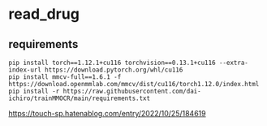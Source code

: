 # read_drug

## requirements
~~~
pip install torch==1.12.1+cu116 torchvision==0.13.1+cu116 --extra-index-url https://download.pytorch.org/whl/cu116
pip install mmcv-full==1.6.1 -f https://download.openmmlab.com/mmcv/dist/cu116/torch1.12.0/index.html
pip install -r https://raw.githubusercontent.com/dai-ichiro/trainMMOCR/main/requirements.txt
~~~

https://touch-sp.hatenablog.com/entry/2022/10/25/184619
